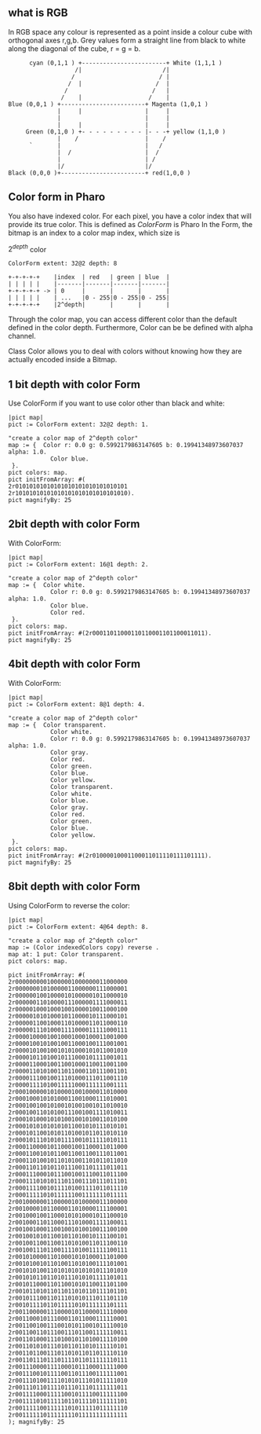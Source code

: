 
## what is RGB



In RGB space any colour is represented as a point inside a colour cube with 
orthogonal axes r,g,b. Grey values form a straight line from black to white 
along the diagonal of the cube, r = g = b.

          cyan (0,1,1 ) +------------------------+ White (1,1,1 )
                       /|                       /|
                      /                        / |
                     /  |                     /  |
                    /                        /   |
                   /    |                   /    |
    Blue (0,0,1 ) +------------------------+ Magenta (1,0,1 )
                  |     |                  |     |
                  |                        |     |
                  |     |                  |     |
         Green (0,1,0 ) +- - - - - - - - - |- - -+ yellow (1,1,0 )
                  |    /                   |    /
          `       |                        |   /
                  |  /                     |  /
                  |                        | /
                  |/                       |/
    Black (0,0,0 )+------------------------+ red(1,0,0 )



## Color form in Pharo
You also have indexed color. For each pixel, you have a color index that will
provide its true color. This is defined as *ColorForm* is Pharo
In the Form, the bitmap is an index to a color map index, which size is 

$2^{depth}$ color


```smalltalk
ColorForm extent: 32@2 depth: 8
```

    +-+-+-+-+    |index  | red   | green | blue  |
    | | | | |    |-------|-------|-------|-------|
    +-+-+-+-+ -> | 0     |       |       |       |
    | | | | |    | ...   |0 - 255|0 - 255|0 - 255|
    +-+-+-+-+    |2^depth|       |       |       |

Through the color map, you can access different color than the default defined 
in the color depth. Furthermore, Color can be be defined with alpha channel.

Class Color allows you to deal with colors without knowing how they 
are actually encoded inside a Bitmap.



## 1 bit depth with color Form

Use ColorForm if you want to use color other than black and white:

```smalltalk
|pict map|
pict := ColorForm extent: 32@2 depth: 1.

"create a color map of 2^depth color"
map := {  Color r: 0.0 g: 0.5992179863147605 b: 0.19941348973607037 alpha: 1.0. 
			Color blue. 
 }.
pict colors: map.
pict initFromArray: #(
2r01010101010101010101010101010101
2r10101010101010101010101010101010).
pict magnifyBy: 25
```
## 2bit depth with color Form
With ColorForm:
```smalltalk
|pict map|
pict := ColorForm extent: 16@1 depth: 2.

"create a color map of 2^depth color"
map := {  Color white. 
			Color r: 0.0 g: 0.5992179863147605 b: 0.19941348973607037 alpha: 1.0.
			Color blue.
			Color red.
 }.
pict colors: map.
pict initFromArray: #(2r00011011000110110001101100011011).
pict magnifyBy: 25
```

## 4bit depth with color Form
With ColorForm:
```smalltalk
|pict map|
pict := ColorForm extent: 8@1 depth: 4.

"create a color map of 2^depth color"
map := {  Color transparent. 
			Color white. 
			Color r: 0.0 g: 0.5992179863147605 b: 0.19941348973607037 alpha: 1.0.
			Color gray.
			Color red.
			Color green.
			Color blue.
			Color yellow.
			Color transparent. 
			Color white. 
			Color blue.
			Color gray.
			Color red.
			Color green.
			Color blue.
			Color yellow. 
 }.
pict colors: map.
pict initFromArray: #(2r01000010001100011011110111101111).
pict magnifyBy: 25
```

## 8bit depth with color Form
Using ColorForm to reverse the color:
```smalltalk
|pict map|
pict := ColorForm extent: 4@64 depth: 8.

"create a color map of 2^depth color"
map := (Color indexedColors copy) reverse .
map at: 1 put: Color transparent.
pict colors: map.

pict initFromArray: #( 
2r00000000010000001000000011000000
2r00000001010000011000000111000001
2r00000010010000101000001011000010
2r00000011010000111000001111000011
2r00000100010001001000010011000100
2r00000101010001011000010111000101
2r00000110010001101000011011000110
2r00000111010001111000011111000111
2r00001000010010001000100011001000
2r00001001010010011000100111001001
2r00001010010010101000101011001010
2r00001011010010111000101111001011
2r00001100010011001000110011001100
2r00001101010011011000110111001101
2r00001110010011101000111011001110
2r00001111010011111000111111001111
2r00010000010100001001000011010000
2r00010001010100011001000111010001
2r00010010010100101001001011010010
2r00010011010100111001001111010011
2r00010100010101001001010011010100
2r00010101010101011001010111010101
2r00010110010101101001011011010110
2r00010111010101111001011111010111
2r00011000010110001001100011011000
2r00011001010110011001100111011001
2r00011010010110101001101011011010
2r00011011010110111001101111011011
2r00011100010111001001110011011100
2r00011101010111011001110111011101
2r00011110010111101001111011011110
2r00011111010111111001111111011111
2r00100000011000001010000011100000
2r00100001011000011010000111100001
2r00100010011000101010001011100010
2r00100011011000111010001111100011
2r00100100011001001010010011100100
2r00100101011001011010010111100101
2r00100110011001101010011011100110
2r00100111011001111010011111100111
2r00101000011010001010100011101000
2r00101001011010011010100111101001
2r00101010011010101010101011101010
2r00101011011010111010101111101011
2r00101100011011001010110011101100
2r00101101011011011010110111101101
2r00101110011011101010111011101110
2r00101111011011111010111111101111
2r00110000011100001011000011110000
2r00110001011100011011000111110001
2r00110010011100101011001011110010
2r00110011011100111011001111110011
2r00110100011101001011010011110100
2r00110101011101011011010111110101
2r00110110011101101011011011110110
2r00110111011101111011011111110111
2r00111000011110001011100011111000
2r00111001011110011011100111111001
2r00111010011110101011101011111010
2r00111011011110111011101111111011
2r00111100011111001011110011111100
2r00111101011111011011110111111101
2r00111110011111101011111011111110
2r00111111011111111011111111111111
); magnifyBy: 25
```
